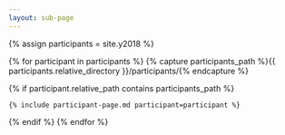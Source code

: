 ```yaml
---
layout: sub-page
---
```


{% assign participants = site.y2018 %}

{% for participant in participants %}
  {% capture participants_path %}{{ participants.relative_directory }}/participants/{% endcapture %}

  {% if participant.relative_path contains participants_path %}

    {% include participant-page.md participant=participant %}

  {% endif %}
{% endfor %}

